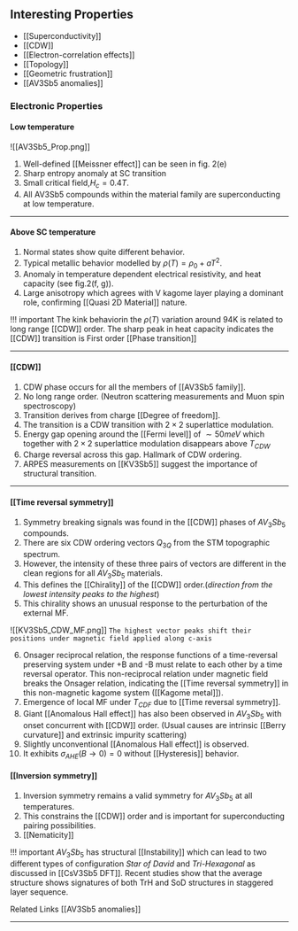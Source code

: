 ## Interesting Properties
- [[Superconductivity]] 
- [[CDW]]
- [[Electron-correlation effects]] 
- [[Topology]]
- [[Geometric frustration]]
- [[AV3Sb5 anomalies]]

### Electronic Properties
#### Low temperature
 
![[AV3Sb5_Prop.png]]

1. Well-defined [[Meissner effect]] can be seen in fig. 2(e)
2. Sharp entropy anomaly at SC transition
3. Small critical field,$H_c = 0.4T$.
4. All AV3Sb5 compounds within the material family are superconducting at low temperature.
----

#### Above SC temperature
1. Normal states show quite different behavior. 
2. Typical metallic behavior modelled by $\rho(T)=\rho_0 +aT^2$.
3. Anomaly in temperature dependent electrical resistivity, and heat capacity (see fig.2(f, g)). 
4. Large anisotropy which agrees with V kagome layer playing a dominant role, confirming [[Quasi 2D Material]] nature.  

!!! important
	The kink behaviorin the $\rho(T)$ variation around 94K is related to long range [[CDW]] order. The sharp peak in heat capacity indicates the [[CDW]] transition is First order [[Phase transition]]

---
#### [[CDW]] 
1. CDW phase occurs for all the members of [[AV3Sb5 family]].
2. No long range order. (Neutron scattering measurements and Muon spin spectroscopy)
3. Transition derives from charge [[Degree of freedom]]. 
4. The transition is a CDW transition with $2 \times 2$ superlattice modulation.
5. Energy gap opening around the [[Fermi level]] of $\sim 50 meV$ which together with $2\times 2$ superlattice modulation disappears above $T_{CDW}$
6. Charge reversal across this gap. Hallmark of CDW ordering. 
7. ARPES measurements on [[KV3Sb5]] suggest the importance of structural transition.
----

####  [[Time reversal symmetry]]
  
1. Symmetry breaking signals was found in the [[CDW]] phases of $AV_3Sb_5$ compounds. 
2. There are six CDW ordering vectors $Q_{3Q}$ from the STM topographic spectrum.
3.  However, the intensity of these three pairs of vectors are different in the clean regions for all $AV_3Sb_5$ materials.
4. This defines the [[Chirality]] of the [[CDW]] order.(*direction from the lowest intensity peaks to the highest*)
5. This chirality shows an unusual response to the perturbation of the external MF.

![[KV3Sb5_CDW_MF.png]]
`The highest vector peaks shift their positions under magnetic field applied along c-axis`

6. Onsager reciprocal relation, the response functions of a time-reversal preserving system under +B and -B must relate to each other by a time reversal operator. This non-reciprocal relation under magnetic field breaks the Onsager relation, indicating the [[Time reversal symmetry]] in this non-magnetic kagome system ([[Kagome metal]]).
7.  Emergence of local MF under $T_{CDF}$ due to [[Time reversal symmetry]].
8. Giant [[Anomalous Hall effect]] has also been observed in $AV_3Sb_5$ with onset concurrent with [[CDW]] order. (Usual causes are intrinsic [[Berry curvature]] and extrinsic impurity scattering)
9. Slightly unconventional [[Anomalous Hall effect]] is observed. 
10. It exhibits $\sigma_{AHE}(B\rightarrow 0) = 0$ without [[Hysteresis]] behavior.

#### [[Inversion symmetry]]
1. Inversion symmetry remains a valid symmetry for $AV_3Sb_5$ at all temperatures.
2. This constrains the [[CDW]] order and is important for superconducting pairing possibilities.
3. [[Nematicity]]

!!! important
	$AV_3Sb_5$ has structural [[Instability]] which can lead to two different types of configuration *Star of David* and *Tri-Hexagonal* as discussed in [[CsV3Sb5 DFT]]. Recent studies show that the average structure shows signatures of both TrH and SoD structures in staggered layer sequence. 

Related Links
[[AV3Sb5 anomalies]]

---
